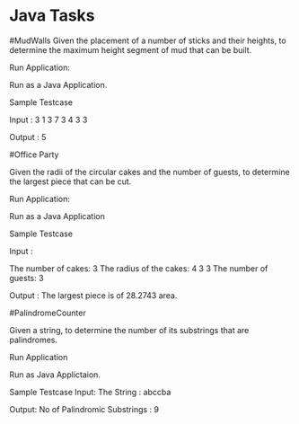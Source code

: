 # Java Tasks

#MudWalls
Given the placement of a number of sticks and their heights,
to determine the maximum height segment of mud that can be built.

Run Application:

Run as a Java Application.

Sample Testcase

Input :
3
1
3
7
3
4
3
3

Output :
5

#Office Party

Given the radii of the circular cakes and the number of guests,
to determine the largest piece that can be cut.

Run Application:

Run as a Java Application

Sample Testcase

Input :

The number of cakes:
3
The radius of the cakes:
4
3
3
The number of guests:
3

Output :
The largest piece is of 28.2743 area.

#PalindromeCounter

Given a string, to determine the number of its
substrings that are palindromes.

Run Application

Run as Java Applictaion.

Sample Testcase
Input:
The String :
abccba

Output:
No of Palindromic Substrings : 9
